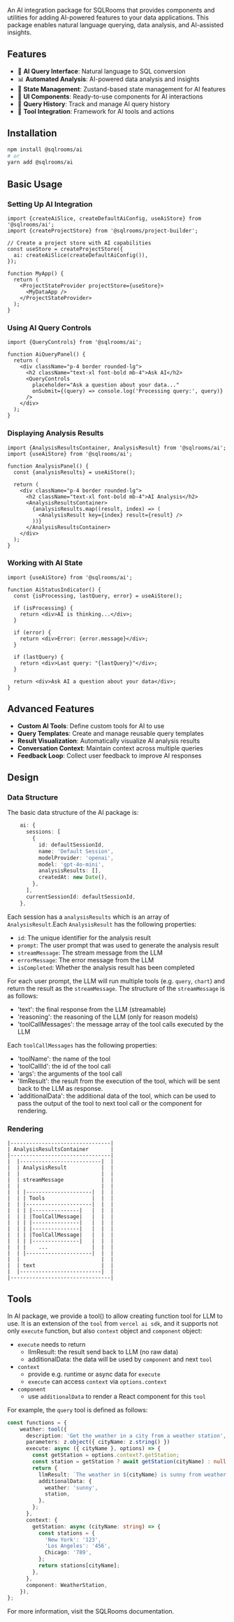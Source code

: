 An AI integration package for SQLRooms that provides components and utilities for adding AI-powered features to your data applications. This package enables natural language querying, data analysis, and AI-assisted insights.

## Features

- 🤖 **AI Query Interface**: Natural language to SQL conversion
- 📊 **Automated Analysis**: AI-powered data analysis and insights
- 🔄 **State Management**: Zustand-based state management for AI features
- 🧩 **UI Components**: Ready-to-use components for AI interactions
- 📝 **Query History**: Track and manage AI query history
- 🎯 **Tool Integration**: Framework for AI tools and actions

## Installation

```bash
npm install @sqlrooms/ai
# or
yarn add @sqlrooms/ai
```

## Basic Usage

### Setting Up AI Integration

```tsx
import {createAiSlice, createDefaultAiConfig, useAiStore} from '@sqlrooms/ai';
import {createProjectStore} from '@sqlrooms/project-builder';

// Create a project store with AI capabilities
const useStore = createProjectStore({
  ai: createAiSlice(createDefaultAiConfig()),
});

function MyApp() {
  return (
    <ProjectStateProvider projectStore={useStore}>
      <MyDataApp />
    </ProjectStateProvider>
  );
}
```

### Using AI Query Controls

```tsx
import {QueryControls} from '@sqlrooms/ai';

function AiQueryPanel() {
  return (
    <div className="p-4 border rounded-lg">
      <h2 className="text-xl font-bold mb-4">Ask AI</h2>
      <QueryControls
        placeholder="Ask a question about your data..."
        onSubmit={(query) => console.log('Processing query:', query)}
      />
    </div>
  );
}
```

### Displaying Analysis Results

```tsx
import {AnalysisResultsContainer, AnalysisResult} from '@sqlrooms/ai';
import {useAiStore} from '@sqlrooms/ai';

function AnalysisPanel() {
  const {analysisResults} = useAiStore();

  return (
    <div className="p-4 border rounded-lg">
      <h2 className="text-xl font-bold mb-4">AI Analysis</h2>
      <AnalysisResultsContainer>
        {analysisResults.map((result, index) => (
          <AnalysisResult key={index} result={result} />
        ))}
      </AnalysisResultsContainer>
    </div>
  );
}
```

### Working with AI State

```tsx
import {useAiStore} from '@sqlrooms/ai';

function AiStatusIndicator() {
  const {isProcessing, lastQuery, error} = useAiStore();

  if (isProcessing) {
    return <div>AI is thinking...</div>;
  }

  if (error) {
    return <div>Error: {error.message}</div>;
  }

  if (lastQuery) {
    return <div>Last query: "{lastQuery}"</div>;
  }

  return <div>Ask AI a question about your data</div>;
}
```

## Advanced Features

- **Custom AI Tools**: Define custom tools for AI to use
- **Query Templates**: Create and manage reusable query templates
- **Result Visualization**: Automatically visualize AI analysis results
- **Conversation Context**: Maintain context across multiple queries
- **Feedback Loop**: Collect user feedback to improve AI responses

## Design

### Data Structure

The basic data structure of the AI package is:

```ts
    ai: {
      sessions: [
        {
          id: defaultSessionId,
          name: 'Default Session',
          modelProvider: 'openai',
          model: 'gpt-4o-mini',
          analysisResults: [],
          createdAt: new Date(),
        },
      ],
      currentSessionId: defaultSessionId,
    },
```

Each session has a `analysisResults` which is an array of `AnalysisResult`.Each `AnalysisResult` has the following properties:

- `id`: The unique identifier for the analysis result
- `prompt`: The user prompt that was used to generate the analysis result
- `streamMessage`: The stream message from the LLM
- `errorMessage`: The error message from the LLM
- `isCompleted`: Whether the analysis result has been completed

For each user prompt, the LLM will run multiple tools (e.g. `query`, `chart`) and return the result as the `streamMessage`. The structure of the `streamMessage` is as follows:

- 'text': the final response from the LLM (streamable)
- 'reasoning': the reasoning of the LLM (only for reason models)
- 'toolCallMessages': the message array of the tool calls executed by the LLM

Each `toolCallMessages` has the following properties:

- 'toolName': the name of the tool
- 'toolCallId': the id of the tool call
- 'args': the arguments of the tool call
- 'llmResult': the result from the execution of the tool, which will be sent back to the LLM as response.
- 'additionalData': the additional data of the tool, which can be used to pass the output of the tool to next tool call or the component for rendering.

### Rendering

```
|--------------------------------|
| AnalysisResultsContainer       |
|--------------------------------|
|  |--------------------------|  |
|  | AnalysisResult           |  |
|  |                          |  |
|  | streamMessage            |  |
|  |                          |  |
|  | |---------------------|  |  |
|  | | Tools               |  |  |
|  | |---------------------|  |  |
|  | | |---------------|   |  |  |
|  | | |ToolCallMessage|   |  |  |
|  | | |---------------|   |  |  |
|  | | |---------------|   |  |  |
|  | | |ToolCallMessage|   |  |  |
|  | | |---------------|   |  |  |
|  | |    ...              |  |  |
|  | |---------------------|  |  |
|  |                          |  |
|  | text                     |  |
|  |--------------------------|  |
|--------------------------------|
```

## Tools

In AI package, we provide a tool() to allow creating function tool for LLM to use. It is an extension of the `tool` from `vercel ai sdk`, and it supports not only `execute` function, but also `context` object and `component` object:

- `execute` needs to return
  - llmResult: the result send back to LLM (no raw data)
  - additionalData: the data will be used by `component` and next `tool`
- `context`
  - provide e.g. runtime or async data for `execute`
  - `execute` can access `context` via `options.context` 
- `component`
  - use `additionalData` to render a React component for this `tool`

For example, the `query` tool is defined as follows:

```ts
const functions = {
    weather: tool({
      description: 'Get the weather in a city from a weather station',
      parameters: z.object({ cityName: z.string() })
      execute: async ({ cityName }, options) => {
        const getStation = options.context?.getStation;
        const station = getStation ? await getStation(cityName) : null;
        return {
          llmResult: `The weather in ${cityName} is sunny from weather station ${station}.`,
          additionalData: {
            weather: 'sunny',
            station,
          },
        };
      },
      context: {
        getStation: async (cityName: string) => {
          const stations = {
            'New York': '123',
            'Los Angeles': '456',
            Chicago: '789',
          };
          return stations[cityName];
        },
      },
      component: WeatherStation,
    }),
};
```

For more information, visit the SQLRooms documentation.
